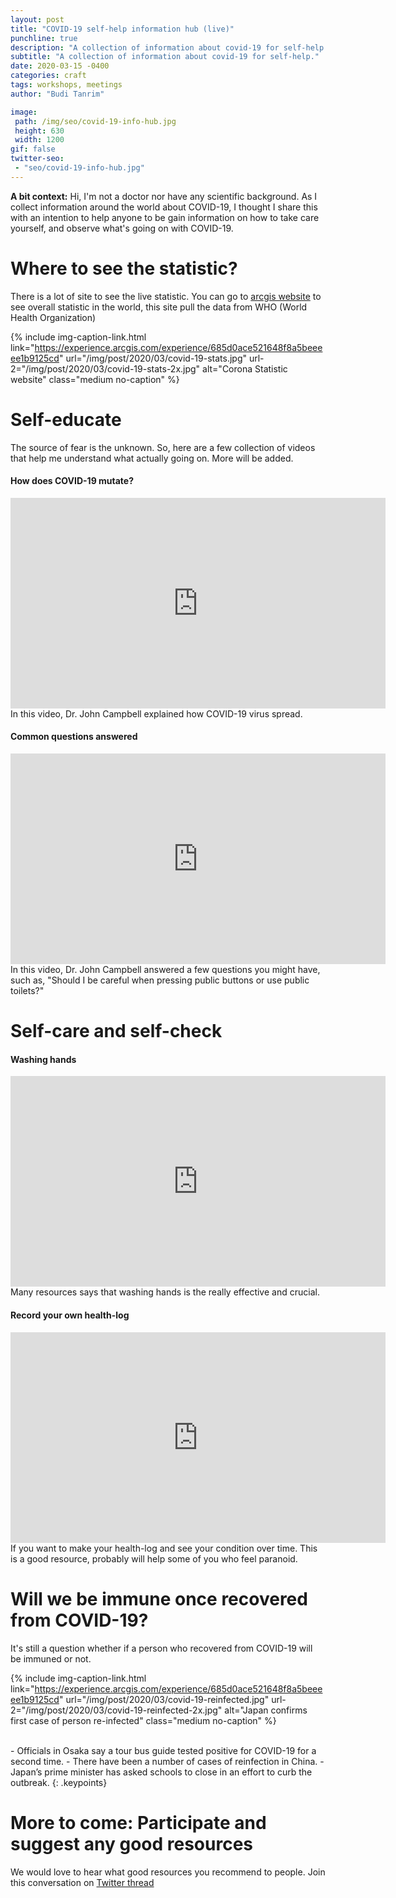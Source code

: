 ```yaml
---
layout: post
title: "COVID-19 self-help information hub (live)"
punchline: true
description: "A collection of information about covid-19 for self-help."
subtitle: "A collection of information about covid-19 for self-help."
date: 2020-03-15 -0400
categories: craft
tags: workshops, meetings
author: "Budi Tanrim"

image:
 path: /img/seo/covid-19-info-hub.jpg
 height: 630
 width: 1200
gif: false
twitter-seo: 
 - "seo/covid-19-info-hub.jpg"
---
```


**A bit context:**
Hi, I'm not a doctor nor have any scientific background. As I collect information around the world about COVID-19, I thought I share this with an intention to help anyone to be gain information on how to take care yourself, and observe what's going on with COVID-19.

# Where to see the statistic?
There is a lot of site to see the live statistic. You can go to [arcgis website][arcgis] to see overall statistic in the world, this site pull the data from WHO (World Health Organization)

{% include img-caption-link.html 
link="https://experience.arcgis.com/experience/685d0ace521648f8a5beeeee1b9125cd"
url="/img/post/2020/03/covid-19-stats.jpg" 
url-2="/img/post/2020/03/covid-19-stats-2x.jpg" 
alt="Corona Statistic website" 
class="medium no-caption" %}

# Self-educate
The source of fear is the unknown. So, here are a few collection of videos that help me understand what actually going on. More will be added.

#### How does COVID-19 mutate?
<iframe width="600" height="337" src="https://www.youtube.com/embed/FYPZHA-UjUY" frameborder="0" allow="accelerometer; autoplay; encrypted-media; gyroscope; picture-in-picture" allowfullscreen></iframe>
In this video, Dr. John Campbell explained how COVID-19 virus spread.

#### Common questions answered 
<iframe width="600" height="337" src="https://www.youtube.com/embed/TpXoY_1EG8Y" frameborder="0" allow="accelerometer; autoplay; encrypted-media; gyroscope; picture-in-picture" allowfullscreen></iframe>
In this video, Dr. John Campbell answered a few questions you might have, such as, "Should I be careful when pressing public buttons or use public toilets?"

# Self-care and self-check
#### Washing hands
<iframe width="600" height="337" src="https://www.youtube.com/embed/1AGW3bbcb3Y" frameborder="0" allow="accelerometer; autoplay; encrypted-media; gyroscope; picture-in-picture" allowfullscreen></iframe>
Many resources says that washing hands is the really effective and crucial.

#### Record your own health-log
<iframe width="600" height="337" src="https://www.youtube.com/embed/fUir2Q1uxxs" frameborder="0" allow="accelerometer; autoplay; encrypted-media; gyroscope; picture-in-picture" allowfullscreen></iframe>
If you want to make your health-log and see your condition over time. This is a good resource, probably will help some of you who feel paranoid.


# Will we be immune once recovered from COVID-19?
It's still a question whether if a person who recovered from COVID-19 will be immuned or not.

{% include img-caption-link.html 
link="https://experience.arcgis.com/experience/685d0ace521648f8a5beeeee1b9125cd"
url="/img/post/2020/03/covid-19-reinfected.jpg" 
url-2="/img/post/2020/03/covid-19-reinfected-2x.jpg" 
alt="Japan confirms first case of person re-infected" 
class="medium no-caption" %}

<br/>
- Officials in Osaka say a tour bus guide tested positive for COVID-19 for a second time.
- There have been a number of cases of reinfection in China.
- Japan’s prime minister has asked schools to close in an effort to curb the outbreak.
{: .keypoints}

# More to come: Participate and suggest any good resources
We would love to hear what good resources you recommend to people. Join this conversation on [Twitter thread][twitter-thread]


[japan-reinfected]:https://thehill.com/changing-america/well-being/prevention-cures/484942-japan-confirms-first-case-of-person-reinfected

[arcgis]: https://experience.arcgis.com/experience/685d0ace521648f8a5beeeee1b9125cd

[twitter-thread]: https://twitter.com/buditanrim/status/1239060277930291200